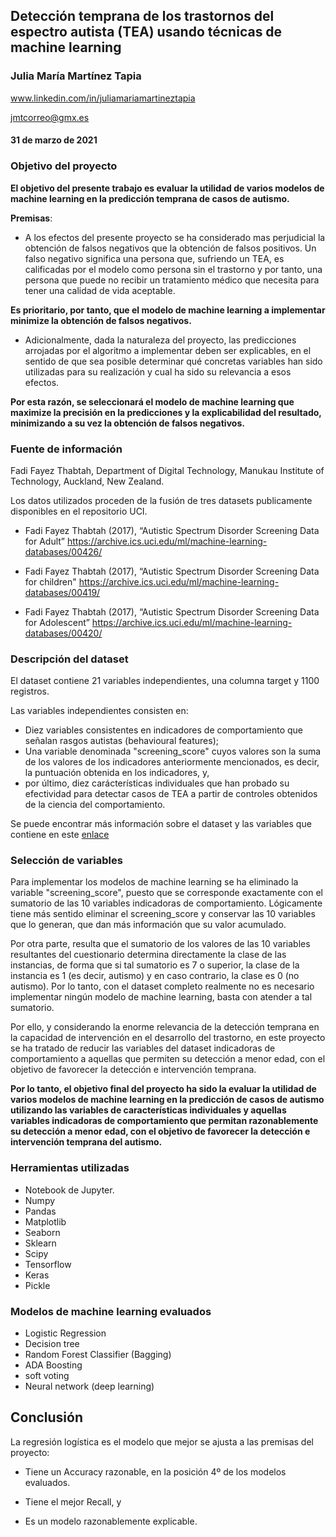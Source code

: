 ## Detección temprana de los trastornos del espectro autista (TEA) usando técnicas de machine learning
### Julia María Martínez Tapia
www.linkedin.com/in/juliamariamartineztapia

jmtcorreo@gmx.es


#### 31 de marzo de 2021

### Objetivo del proyecto

**El objetivo del presente trabajo es evaluar la utilidad de varios modelos de machine learning en la predicción temprana de casos de autismo.** 

**Premisas**:

+ A los efectos del presente proyecto se ha considerado mas perjudicial la obtención de falsos negativos que la obtención de falsos positivos.
Un falso negativo significa una persona que, sufriendo un TEA, es calificadas por el modelo como persona sin el trastorno y por tanto, una persona que puede no recibir un tratamiento médico que necesita para tener una calidad de vida aceptable.


**Es prioritario, por tanto, que el modelo de machine learning a implementar minimize la obtención de falsos negativos.**

+ Adicionalmente, dada la naturaleza del proyecto, las predicciones arrojadas por el algoritmo a implementar deben ser explicables, en el sentido de que sea posible determinar qué concretas variables han sido utilizadas para su realización y cual ha sido su relevancia a esos efectos.


**Por esta razón, se seleccionará el modelo de machine learning que maximize la precisión en la predicciones y la explicabilidad del resultado,  minimizando a su vez la obtención de falsos negativos.**


### Fuente de información


Fadi Fayez Thabtah, Department of Digital Technology, Manukau Institute of Technology, Auckland, New Zealand.

Los datos utilizados proceden de la fusión de tres datasets publicamente disponibles en el repositorio UCI.

+ Fadi Fayez Thabtah (2017), “Autistic Spectrum Disorder Screening Data for Adult” https://archive.ics.uci.edu/ml/machine-learning-databases/00426/

+ Fadi Fayez Thabtah (2017), “Autistic Spectrum Disorder Screening Data for children" https://archive.ics.uci.edu/ml/machine-learning-databases/00419/

+ Fadi Fayez Thabtah (2017), “Autistic Spectrum Disorder Screening Data for Adolescent” https://archive.ics.uci.edu/ml/machine-learning-databases/00420/

### Descripción del dataset

El dataset contiene 21 variables independientes, una columna target y 1100 registros.

Las variables independientes consisten en:

+ Diez variables consistentes en indicadores de comportamiento que señalan rasgos autistas (behavioural features);
+ Una variable denominada "screening_score" cuyos valores son la suma de los valores de los indicadores anteriormente mencionados, es decir, la puntuación obtenida en los indicadores, y,
+ por último, diez carácterísticas individuales que han probado su efectividad para detectar casos de TEA a partir de controles obtenidos de la ciencia del comportamiento.

Se puede encontrar más información sobre el dataset y las variables que contiene en este [enlace](https://www.kaggle.com/faizunnabi/autism-screening)

### Selección de variables

Para implementar los modelos de machine learning se ha eliminado la variable "screening_score", puesto que se corresponde exactamente con el sumatorio de las 10 variables indicadoras de comportamiento. Lógicamente tiene más sentido eliminar el screening_score y conservar las 10 variables que lo generan, que dan más información que su valor acumulado.

Por otra parte, resulta que el sumatorio de los valores de las 10 variables resultantes del cuestionario determina directamente la clase de las instancias, de forma que si tal sumatorio es 7 o superior, la clase de la instancia es 1 (es decir, autismo) y en caso contrario, la clase es 0 (no autismo). Por lo tanto, con el dataset completo realmente no es necesario implementar ningún modelo de machine learning, basta con atender a tal sumatorio.

Por ello, y considerando la enorme relevancia de la detección temprana en la capacidad de intervención en el desarrollo del trastorno, en este proyecto se ha tratado de reducir las variables del dataset indicadoras de comportamiento a aquellas que permiten su detección a menor edad, con el objetivo de favorecer la detección e intervención temprana.

**Por lo tanto, el objetivo final del proyecto ha sido la evaluar la utilidad de varios modelos de machine learning en la predicción de casos de autismo utilizando las variables de características individuales y aquellas variables indicadoras de comportamiento que permitan razonablemente su detección a menor edad, con el objetivo de favorecer la detección e intervención temprana del autismo.**

### Herramientas utilizadas

+ Notebook de Jupyter.
+ Numpy
+ Pandas
+ Matplotlib
+ Seaborn
+ Sklearn
+ Scipy
+ Tensorflow
+ Keras
+ Pickle

### Modelos de machine learning evaluados

- Logistic Regression
- Decision tree
- Random Forest Classifier (Bagging)
- ADA Boosting
- soft voting
- Neural network (deep learning)

##  Conclusión

La regresión logística es el modelo que mejor se ajusta a las premisas del proyecto:

+ Tiene un Accuracy razonable, en la posición 4º de los modelos evaluados.

+ Tiene el mejor Recall, y

+ Es un modelo razonablemente explicable.

